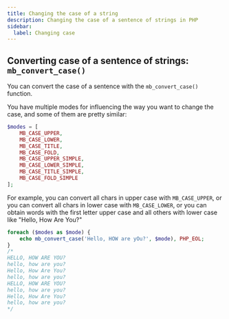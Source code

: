 ```yaml
---
title: Changing the case of a string
description: Changing the case of a sentence of strings in PHP
sidebar:
  label: Changing case
---
```


## Converting case of a sentence of strings: `mb_convert_case()`

You can convert the case of a sentence with the `mb_convert_case()` function.

You have multiple modes for influencing the way you want to change the case, and some of them are pretty similar:

```php
$modes = [
    MB_CASE_UPPER,
    MB_CASE_LOWER,
    MB_CASE_TITLE,
    MB_CASE_FOLD,
    MB_CASE_UPPER_SIMPLE,
    MB_CASE_LOWER_SIMPLE,
    MB_CASE_TITLE_SIMPLE,
    MB_CASE_FOLD_SIMPLE
];
```

For example, you can convert all chars in upper case with `MB_CASE_UPPER`, or you can convert all chars in lower case with `MB_CASE_LOWER`, or you can obtain words with the first letter upper case and all others with lower case like "Hello, How Are You?"

```php
foreach ($modes as $mode) {
    echo mb_convert_case('Hello, HOW are yOu?', $mode), PHP_EOL;
}
/*
HELLO, HOW ARE YOU?
hello, how are you?
Hello, How Are You?
hello, how are you?
HELLO, HOW ARE YOU?
hello, how are you?
Hello, How Are You?
hello, how are you?
*/
```
